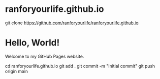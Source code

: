 # ranforyourlife.github.io
git clone https://github.com/ranforyourlife/ranforyourlife.github.io

<!DOCTYPE html>
<html lang="en">
<head>
    <meta charset="UTF-8">
    <meta name="viewport" content="width=device-width, initial-scale=1.0">
    <title>Welcome to My Website</title>
</head>
<body>
    <h1>Hello, World!</h1>
    <p>Welcome to my GitHub Pages website.</p>
</body>
</html>

cd ranforyourlife.github.io
git add .
git commit -m "Initial commit"
git push origin main
